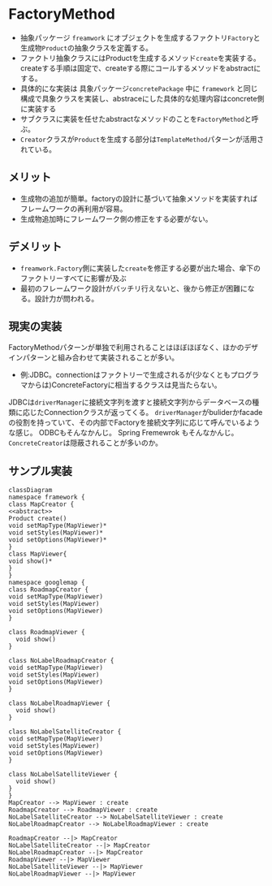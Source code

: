# FactoryMethod

- 抽象パッケージ `freamwork` にオブジェクトを生成するファクトリ`Factory`と生成物`Product`の抽象クラスを定義する。
- ファクトリ抽象クラスにはProductを生成するメソッド`create`を実装する。createする手順は固定で、createする際にコールするメソッドをabstractにする。
- 具体的にな実装は 具象パッケージ`concretePackage` 中に `framework` と同じ構成で具象クラスを実装し、abstraceにした具体的な処理内容はconcrete側に実装する
- サブクラスに実装を任せたabstractなメソッドのことを`FactoryMethod`と呼ぶ。
- `Creator`クラスが`Product`を生成する部分は`TemplateMethod`パターンが活用されている。

## メリット

- 生成物の追加が簡単。factoryの設計に基づいて抽象メソッドを実装すればフレームワークの再利用が容易。
- 生成物追加時にフレームワーク側の修正をする必要がない。

## デメリット

- `freamwork.Factory`側に実装した`create`を修正する必要が出た場合、傘下のファクトリーすべてに影響が及ぶ
- 最初のフレームワーク設計がバッチリ行えないと、後から修正が困難になる。設計力が問われる。

## 現実の実装

FactoryMethodパターンが単独で利用されることはほぼほぼなく、ほかのデザインパターンと組み合わせて実装されることが多い。
- 例:JDBC。connectionはファクトリーで生成されるが(少なくともプログラマからは)ConcreteFactoryに相当するクラスは見当たらない。

JDBCは`driverManager`に接続文字列を渡すと接続文字列からデータベースの種類に応じたConnectionクラスが返ってくる。
`driverManager`がbuliderかfacadeの役割を持っていて、その内部でFactoryを接続文字列に応じて呼んでいるような感じ。
ODBCもそんなかんじ。
Spring Fremewrok もそんなかんじ。
`ConcreteCreator`は隠蔽されることが多いのか。

## サンプル実装

```mermaid
classDiagram
namespace framework {
class MapCreator {
<<abstract>>
Product create()
void setMapType(MapViewer)*
void setStyles(MapViewer)*
void setOptions(MapViewer)*
}
class MapViewer{
void show()*
}
}
namespace googlemap {
class RoadmapCreator {
void setMapType(MapViewer)
void setStyles(MapViewer)
void setOptions(MapViewer)
}

class RoadmapViewer {
  void show()
}

class NoLabelRoadmapCreator {
void setMapType(MapViewer)
void setStyles(MapViewer)
void setOptions(MapViewer)
}

class NoLabelRoadmapViewer {
  void show()
}

class NoLabelSatelliteCreator {
void setMapType(MapViewer)
void setStyles(MapViewer)
void setOptions(MapViewer)
}

class NoLabelSatelliteViewer {
  void show()
}
}
MapCreator --> MapViewer : create
RoadmapCreator --> RoadmapViewer : create
NoLabelSatelliteCreator --> NoLabelSatelliteViewer : create
NoLabelRoadmapCreator --> NoLabelRoadmapViewer : create

RoadmapCreator --|> MapCreator
NoLabelSatelliteCreator --|> MapCreator
NoLabelRoadmapCreator --|> MapCreator
RoadmapViewer --|> MapViewer
NoLabelSatelliteViewer --|> MapViewer
NoLabelRoadmapViewer --|> MapViewer

```